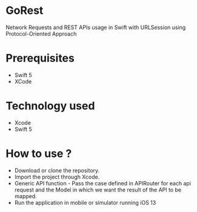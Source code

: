 # GoRest
Network Requests and REST APIs usage in Swift with URLSession using Protocol-Oriented Approach

# Prerequisites
- Swift 5
- XCode

# Technology used
- Xcode
- Swift 5

# How to use ?
- Download or clone the repository.
- Import the project through Xcode.
- Generic API function - Pass the case defined in APIRouter for each api request and the Model in which we want the result of the API to be mapped.
- Run the application in mobile or simulator running iOS 13
